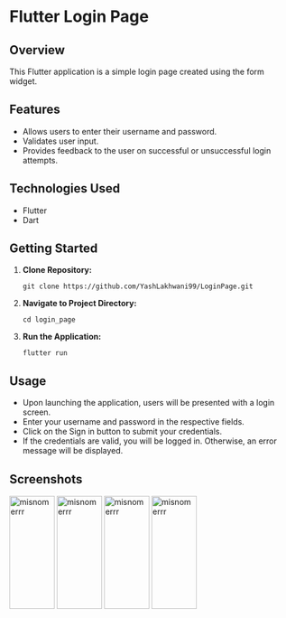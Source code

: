 # Flutter Login Page

## Overview
This Flutter application is a simple login page created using the form widget.

## Features
- Allows users to enter their username and password.
- Validates user input.
- Provides feedback to the user on successful or unsuccessful login attempts.

## Technologies Used
- Flutter
- Dart

## Getting Started
1. **Clone Repository:**
   ```
   git clone https://github.com/YashLakhwani99/LoginPage.git
   ```

2. **Navigate to Project Directory:**
   ```
   cd login_page
   ```

3. **Run the Application:**
   ```
   flutter run
   ```

## Usage
- Upon launching the application, users will be presented with a login screen.
- Enter your username and password in the respective fields.
- Click on the Sign in button to submit your credentials.
- If the credentials are valid, you will be logged in. Otherwise, an error message will be displayed.

## Screenshots
<img align="center" src="https://github.com/YashLakhwani99/LoginPage/assets/110691495/a640e03e-c55a-4b0b-847a-939a369089a4" alt="misnomerrr" height="200" width="80" />
<img align="center" src="https://github.com/YashLakhwani99/LoginPage/assets/110691495/466f6c42-9282-498c-bf67-9d9dbf8eef8d" alt="misnomerrr" height="200" width="80" />
<img align="center" src="https://github.com/YashLakhwani99/LoginPage/assets/110691495/5d86e1f2-8a67-4db5-a684-375a749e40b0" alt="misnomerrr" height="200" width="80" />
<img align="center" src="https://github.com/YashLakhwani99/LoginPage/assets/110691495/47b3666f-fb89-4ef6-9ba4-e10e7dd15882" alt="misnomerrr" height="200" width="80" />
